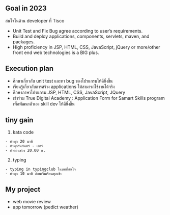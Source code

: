 ## Goal in 2023
สนใจในด้าน developer ที่ Tisco 
  - Unit Test and Fix Bug agree according to user’s requirements.
  - Build and deploy applications, components, servlets, maven, and packages.
  - High proficiency in JSP, HTML, CSS, JavaScript, jQuery or more/other front end web technologies is a BIG plus.


## Execution plan
  - ศึกษาเกี่ยวกับ unit test และหา bug ของโปรแกรมให้ดียิ่งขึ้น
  - เรียนรู้เกี่ยวกับการสร้าง applications ให้สามารถใช้งานได้จริง
  - ศึกษาภาษาโปรแกรม JSP, HTML, CSS, JavaScript, JQuery
  - เข้าร่วม True Digital Academy : Application Form for Samart Skills program เพื่อพัฒนาตัวเอง skill dev ให้ดียิ่งขึ้น
 

## tiny gain
  1.  kata code 

    - ทำทุก 20 นาที
    - ทำทุกวันจันทร์ - เสาร์
    - ทำตอนช่วง 20.00 น.
   
  2.  typing
 
    - typing in typingclub ในบทที่สนใจ
    - ทำทุก 10 นาที ก่อนเริ่มเรียนทุกเช้า
    
  
## My project
  - web movie review
  - app tomorrow (pedict weather)
  
